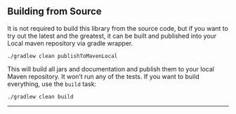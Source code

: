## Building from Source

It is not required to build this library from the source code, but if you want to try out the latest and the greatest, it can be built and published into your Local maven repository via gradle wrapper.

```shell
./gradlew clean publishToMavenLocal
```

This will build all jars and documentation and publish them to your local Maven repository. It won’t run any of the tests. If you want to build everything, use the `build` task:

```shell
./gradlew clean build
```

--- 
